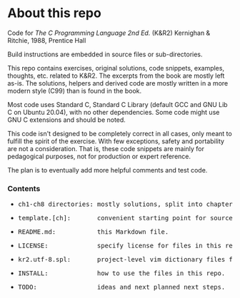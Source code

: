 # About this repo
Code for _The C Programming Language 2nd Ed._ (K&R2) Kernighan & Ritchie, 1988, Prentice Hall

Build instructions are embedded in source files or sub-directories.

This repo contains exercises, original solutions, code snippets, examples, thoughts, etc. related to K&R2. The excerpts from the book are mostly left as-is. The solutions, helpers and derived code are mostly written in a more modern style (C99) than is found in the book.

Most code uses Standard C, Standard C Library (default GCC and GNU Lib C on Ubuntu 20.04), with no other dependencies. Some code might use GNU C extensions and should be noted.

This code isn't designed to be completely correct in all cases, only meant to fulfill the spirit of the exercise. With few exceptions, safety and portability are not a consideration. That is, these code snippets are mainly for pedagogical purposes, not for production or expert reference.

The plan is to eventually add more helpful comments and test code.

### Contents
- <pre>ch1-ch8 directories: mostly solutions, split into chapters.</pre>
- <pre>template.[ch]:       convenient starting point for source files.</pre>
- <pre>README.md:           this Markdown file.</pre>
- <pre>LICENSE:             specify license for files in this repo.</pre>
- <pre>kr2.utf-8.spl:       project-level vim dictionary files for spell checking.</pre>
- <pre>INSTALL:             how to use the files in this repo.</pre>
- <pre>TODO:                ideas and next planned next steps.</pre>

